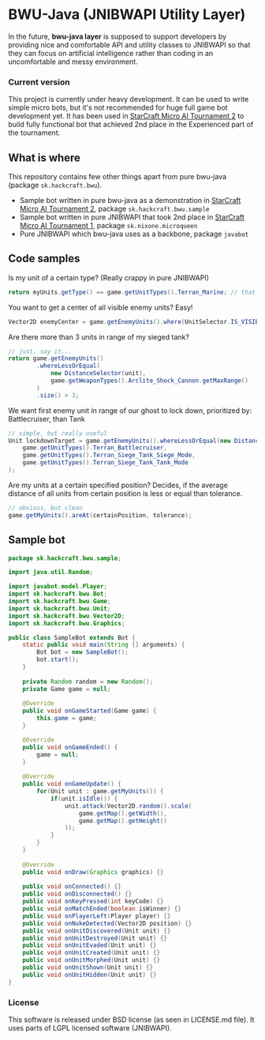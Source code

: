# BWU-Java (JNIBWAPI Utility Layer)

In the future, **bwu-java layer** is supposed to support developers by providing nice and comfortable API and utility classes to JNIBWAPI so that they can focus on artificial intelligence rather than coding in an uncomfortable and messy environment.

### Current version

This project is currently under heavy development. It can be used to write simple micro bots, but it's not recommended for huge full game bot
development yet. It has been used in [StarCraft Micro AI Tournament 2](http://scmai.hackcraft.sk) to build fully functional bot that achieved 2nd place in the 
Experienced part of the tournament.

## What is where

This repository contains few other things apart from pure bwu-java (package ``sk.hackcraft.bwu``).

*	Sample bot written in pure bwu-java as a demonstration in [StarCraft Micro AI Tournament 2](http://scmai.hackcraft.sk), package ``sk.hackcraft.bwu.sample``
*	Sample bot written in pure JNIBWAPI that took 2nd place in [StarCraft Micro AI Tournament 1](http://hackcraft.sk/article/default/starcraft-micro-ai-tournament-2013-report), package ``sk.nixone.microqueen``
*	Pure JNIBWAPI which bwu-java uses as a backbone, package ``javabot``

## Code samples

Is my unit of a certain type? (Really crappy in pure JNIBWAPI)

```java
return myUnits.getType() == game.getUnitTypes().Terran_Marine; // that's the way i like it!
```

You want to get a center of all visible enemy units? Easy!

```java
Vector2D enemyCenter = game.getEnemyUnits().where(UnitSelector.IS_VISIBLE).getArithmeticCenter(); // yes, this easy
```

Are there more than 3 units in range of my sieged tank?

```java
// just, say it...
return game.getEnemyUnits()
		.whereLessOrEqual(
			new DistanceSelector(unit), 
			game.getWeaponTypes().Arclite_Shock_Cannon.getMaxRange()
		)
		.size() > 3;
```

We want first enemy unit in range of our ghost to lock down, prioritized by: Battlecruiser, than Tank

```java
// simple, but really useful
Unit lockdownTarget = game.getEnemyUnits().whereLessOrEqual(new DistanceSelector(ghost), range).firstOf(
	game.getUnitTypes().Terran_Battlecruiser,
	game.getUnitTypes().Terran_Siege_Tank_Siege_Mode,
	game.getUnitTypes().Terran_Siege_Tank_Tank_Mode
);
```

Are my units at a certain specified position? Decides, if the average distance of all units from certain position is less or equal than tolerance.

```java
// obvious, but clean
game.getMyUnits().areAt(certainPosition, tolerance);
```

## Sample bot

```java
package sk.hackcraft.bwu.sample;

import java.util.Random;

import javabot.model.Player;
import sk.hackcraft.bwu.Bot;
import sk.hackcraft.bwu.Game;
import sk.hackcraft.bwu.Unit;
import sk.hackcraft.bwu.Vector2D;
import sk.hackcraft.bwu.Graphics;

public class SampleBot extends Bot {	
	static public void main(String [] arguments) {
		Bot bot = new SampleBot();
		bot.start();
	}
	
	private Random random = new Random();
	private Game game = null;
	
	@Override
	public void onGameStarted(Game game) {
		this.game = game;
	}

	@Override
	public void onGameEnded() {
		game = null;
	}
	
	@Override
	public void onGameUpdate() {
		for(Unit unit : game.getMyUnits()) {
			if(unit.isIdle()) {
				unit.attack(Vector2D.random().scale(
					game.getMap().getWidth(),
					game.getMap().getHeight()
				));
			}
		}
	}
	
	@Override
	public void onDraw(Graphics graphics) {}
	
	public void onConnected() {}
	public void onDisconnected() {}
	public void onKeyPressed(int keyCode) {}
	public void onMatchEnded(boolean isWinner) {}
	public void onPlayerLeft(Player player) {}
	public void onNukeDetected(Vector2D position) {}
	public void onUnitDiscovered(Unit unit) {}
	public void onUnitDestroyed(Unit unit) {}
	public void onUnitEvaded(Unit unit) {}
	public void onUnitCreated(Unit unit) {}
	public void onUnitMorphed(Unit unit) {}
	public void onUnitShown(Unit unit) {}
	public void onUnitHidden(Unit unit) {}
}

```

### License

This software is released under BSD license (as seen in LICENSE.md file). It uses parts of LGPL licensed software (JNIBWAPI).
